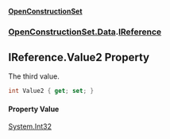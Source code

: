 #### [OpenConstructionSet](index.md 'index')
### [OpenConstructionSet.Data](index.md#OpenConstructionSet_Data 'OpenConstructionSet.Data').[IReference](vKi1zmew+odEqSm8IGr+UQ.md 'OpenConstructionSet.Data.IReference')
## IReference.Value2 Property
The third value.  
```csharp
int Value2 { get; set; }
```
#### Property Value
[System.Int32](https://docs.microsoft.com/en-us/dotnet/api/System.Int32 'System.Int32')
